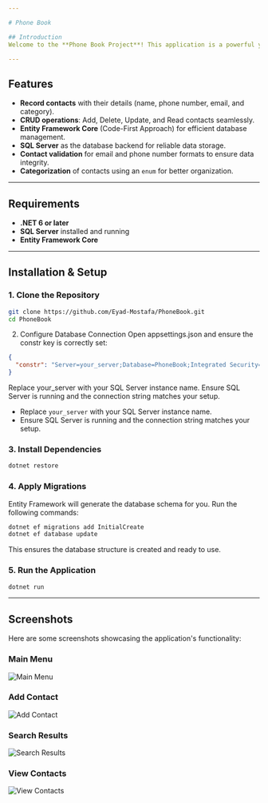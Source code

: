```yaml
---

# Phone Book

## Introduction
Welcome to the **Phone Book Project**! This application is a powerful yet simple tool designed to help you manage your contacts efficiently. Built with a database-driven approach, this project demonstrates how to perform **CRUD (Create, Read, Update, Delete)** operations using **Entity Framework Core** in a real-world scenario. Whether you're a beginner or an experienced developer, this project will help you understand how to integrate a database with a .NET application while ensuring data validation and organization.

---
```


## Features
- **Record contacts** with their details (name, phone number, email, and category).
- **CRUD operations**: Add, Delete, Update, and Read contacts seamlessly.
- **Entity Framework Core** (Code-First Approach) for efficient database management.
- **SQL Server** as the database backend for reliable data storage.
- **Contact validation** for email and phone number formats to ensure data integrity.
- **Categorization** of contacts using an `enum` for better organization.

---

## Requirements
- **.NET 6 or later**
- **SQL Server** installed and running
- **Entity Framework Core**

---

## Installation & Setup

### 1. Clone the Repository
```sh
git clone https://github.com/Eyad-Mostafa/PhoneBook.git
cd PhoneBook
```

2. Configure Database Connection
Open appsettings.json and ensure the constr key is correctly set:

```json
{
  "constr": "Server=your_server;Database=PhoneBook;Integrated Security=SSPI;TrustServerCertificate=True;"
}
```
Replace your_server with your SQL Server instance name.
Ensure SQL Server is running and the connection string matches your setup.

- Replace `your_server` with your SQL Server instance name.
- Ensure SQL Server is running and the connection string matches your setup.

### 3. Install Dependencies
```sh
dotnet restore
```

### 4. Apply Migrations
Entity Framework will generate the database schema for you. Run the following commands:
```sh
dotnet ef migrations add InitialCreate
dotnet ef database update
```
This ensures the database structure is created and ready to use.

### 5. Run the Application
```sh
dotnet run
```

---

## Screenshots
Here are some screenshots showcasing the application's functionality:

### Main Menu
![Main Menu](Images/MainMenu.png)

### Add Contact
![Add Contact](Images/AddContact.png)

### Search Results
![Search Results](Images/Search.png)

### View Contacts
![View Contacts](Images/ViewContacts.png)
